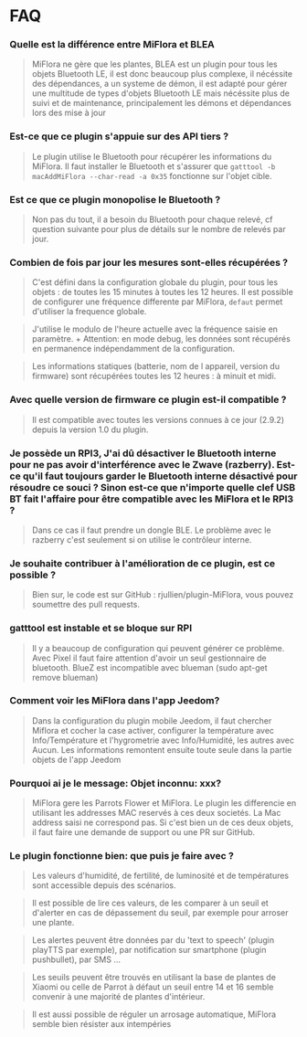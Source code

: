 # FAQ

### Quelle est la différence entre MiFlora et BLEA
> MiFlora ne gère que les plantes, BLEA est un plugin pour tous les objets Bluetooth LE, il est donc beaucoup plus complexe, 
il nécéssite des dépendances, a un systeme de démon, il est adapté pour gérer une multitude de types d'objets Bluetooth LE 
mais nécéssite plus de suivi et de maintenance, principalement les démons et dépendances lors des mise à jour

### Est-ce que ce plugin s'appuie sur des API tiers ?

> Le plugin utilise le Bluetooth pour récupérer les informations du MiFlora.
Il faut installer le Bluetooth et s'assurer que `gatttool -b macAddMiFlora --char-read -a 0x35` fonctionne sur l'objet cible.

### Est ce que ce plugin monopolise le Bluetooth ?

> Non pas du tout, il a besoin du Bluetooth pour chaque relevé, cf question suivante pour plus de détails sur le nombre de relevés par jour.


### Combien de fois par jour les mesures sont-elles récupérées ?

> C'est défini dans la configuration globale du plugin, pour tous les objets : de toutes les 15 minutes à toutes les 12 heures.
Il est possible de configurer une fréquence differente par MiFlora, `defaut` permet d'utiliser la frequence globale.

>J'utilise le modulo de l'heure actuelle avec la fréquence saisie en paramètre. +
Attention: en mode debug, les données sont récupérés en permanence indépendamment de la configuration.

> Les informations statiques (batterie, nom de l appareil, version du firmware) sont récupérées toutes les 12 heures : à minuit et midi.


### Avec quelle version de firmware ce plugin est-il compatible ?

> Il est compatible avec toutes les versions connues à ce jour (2.9.2) depuis la version 1.0 du plugin.


### Je possède un RPI3, J'ai dû désactiver le Bluetooth interne pour ne pas avoir d'interférence avec le Zwave (razberry). Est-ce qu'il faut toujours garder le Bluetooth interne désactivé pour résoudre ce souci ? Sinon est-ce que n'importe quelle clef USB BT fait l'affaire pour être compatible avec les MiFlora et le RPI3 ?

> Dans ce cas il faut prendre un dongle BLE. Le problème avec le razberry c'est seulement si on utilise le contrôleur interne.


### Je souhaite contribuer à l'amélioration de ce plugin, est ce possible ?

> Bien sur, le code est sur GitHub : rjullien/plugin-MiFlora, vous pouvez soumettre des pull requests.

### gatttool est instable et se bloque sur RPI

> Il y a beaucoup de configuration qui peuvent générer ce problème. Avec Pixel il faut faire attention d'avoir un seul gestionnaire de bluetooth.
BlueZ est incompatible avec blueman (sudo apt-get remove blueman)

### Comment voir les MiFlora dans l'app Jeedom?
> Dans la configuration du plugin mobile Jeedom, il faut chercher Miflora et cocher la case activer, configurer la température avec Info/Température et l'hygrometrie avec Info/Humidité, les autres avec Aucun.
Les informations remontent ensuite toute seule dans la partie objets de l'app Jeedom

### Pourquoi ai je le message: Objet inconnu: xxx?
> MiFlora gere les Parrots Flower et MiFlora. Le plugin les differencie en utilisant les addresses MAC reservés à ces deux societés. La Mac address saisi ne correspond pas. Si c'est
bien un de ces deux objets, il faut faire une demande de support ou une PR sur GitHub.

### Le plugin fonctionne bien: que puis je faire avec ?

> Les valeurs d'humidité, de fertilité, de luminosité et de températures sont accessible depuis des scénarios.

> Il est possible de lire ces valeurs, de les comparer à un seuil et d'alerter en cas de dépassement du seuil, par exemple pour arroser une plante.

> Les alertes peuvent être données par du 'text to speech' (plugin playTTS par exemple), par notification sur smartphone (plugin pushbullet), par SMS ...

> Les seuils peuvent être trouvés en utilisant la base de plantes de Xiaomi ou celle de Parrot à défaut un seuil entre 14 et 16 semble convenir à une majorité de plantes d'intérieur.

> Il est aussi possible de réguler un arrosage automatique, MiFlora semble bien résister aux intempéries

